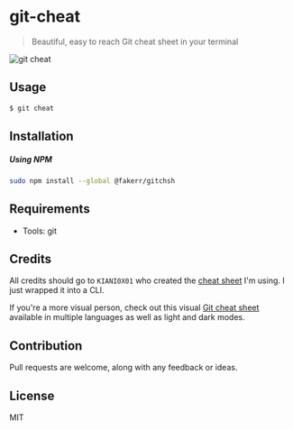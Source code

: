 # git-cheat

> Beautiful, easy to reach Git cheat sheet in your terminal

![git cheat](https://imgur.com/WKhXa54.gif)

## Usage

```sh
$ git cheat 
```

## Installation

##### Using NPM

```sh
sudo npm install --global @fakerr/gitchsh
```
## Requirements
- Tools: git

## Credits
All credits should go to `KIANI0X01` who created the [cheat sheet](https://milddev.com/git/an-essential-guide-on-how-use-to-git-and-github/) I'm using.
I just wrapped it into a CLI.

If you're a more visual person, check out this visual [Git cheat sheet](https://www.git-tower.com/learn/cheat-sheets/git) available in multiple languages as well as light and dark modes.

## Contribution
Pull requests are welcome, along with any feedback or ideas.


## License

MIT
